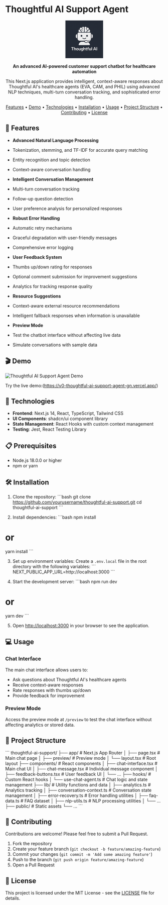 # Thoughtful AI Support Agent

<p align="center">
<img src="public/thoughtful-ai-logo.png" alt="Thoughtful AI Logo" width="120" height="120" />
</p>

<p align="center">
<b>An advanced AI-powered customer support chatbot for healthcare automation</b>
</p>

<p align="center">
This Next.js application provides intelligent, context-aware responses about Thoughtful AI's healthcare agents (EVA, CAM, and PHIL) using advanced NLP techniques, multi-turn conversation tracking, and sophisticated error handling.
</p>

<p align="center">
<a href="#features">Features</a> •
<a href="#demo">Demo</a> •
<a href="#technologies">Technologies</a> •
<a href="#installation">Installation</a> •
<a href="#usage">Usage</a> •
<a href="#project-structure">Project Structure</a> •
<a href="#contributing">Contributing</a> •
<a href="#license">License</a>
</p>

## 🌟 Features

- **Advanced Natural Language Processing**
- Tokenization, stemming, and TF-IDF for accurate query matching
- Entity recognition and topic detection
- Context-aware conversation handling

- **Intelligent Conversation Management**
- Multi-turn conversation tracking
- Follow-up question detection
- User preference analysis for personalized responses

- **Robust Error Handling**
- Automatic retry mechanisms
- Graceful degradation with user-friendly messages
- Comprehensive error logging

- **User Feedback System**
- Thumbs up/down rating for responses
- Optional comment submission for improvement suggestions
- Analytics for tracking response quality

- **Resource Suggestions**
- Context-aware external resource recommendations
- Intelligent fallback responses when information is unavailable

- **Preview Mode**
- Test the chatbot interface without affecting live data
- Simulate conversations with sample data

## 🎬 Demo

![Thoughtful AI Support Agent Demo](https://example.com/demo.gif)

Try the live demo:(https://v0-thoughtful-ai-support-agent-gn.vercel.app/)

## 🚀 Technologies

- **Frontend**: Next.js 14, React, TypeScript, Tailwind CSS
- **UI Components**: shadcn/ui component library
- **State Management**: React Hooks with custom context management
- **Testing**: Jest, React Testing Library

## 📋 Prerequisites

- Node.js 18.0.0 or higher
- npm or yarn

## 🛠️ Installation

1. Clone the repository:
 \`\`\`bash
 git clone https://github.com/yourusername/thoughtful-ai-support.git
 cd thoughtful-ai-support
\`\`\`

2. Install dependencies:
 \`\`\`bash
 npm install
 # or
 yarn install
\`\`\`

3. Set up environment variables:
 Create a `.env.local` file in the root directory with the following variables:
 \`\`\`
 NEXT_PUBLIC_APP_URL=http://localhost:3000
 \`\`\`

4. Start the development server:
 \`\`\`bash
 npm run dev
 # or
 yarn dev
 \`\`\`

5. Open [http://localhost:3000](http://localhost:3000) in your browser to see the application.

## 💻 Usage

### Chat Interface

The main chat interface allows users to:
- Ask questions about Thoughtful AI's healthcare agents
- Receive context-aware responses
- Rate responses with thumbs up/down
- Provide feedback for improvement

### Preview Mode

Access the preview mode at `/preview` to test the chat interface without affecting analytics or stored data.

## 📂 Project Structure

\`\`\`
thoughtful-ai-support/
├── app/                  # Next.js App Router
│   ├── page.tsx          # Main chat page
│   ├── preview/          # Preview mode
│   └── layout.tsx        # Root layout
├── components/           # React components
│   ├── chat-interface.tsx    # Main chat UI
│   ├── chat-message.tsx      # Individual message component
│   ├── feedback-buttons.tsx  # User feedback UI
│   └── ...
├── hooks/                # Custom React hooks
│   └── use-chat-agent.ts # Chat logic and state management
├── lib/                  # Utility functions and data
│   ├── analytics.ts      # Analytics tracking
│   ├── conversation-context.ts # Conversation state management
│   ├── error-recovery.ts # Error handling utilities
│   ├── faq-data.ts       # FAQ dataset
│   ├── nlp-utils.ts      # NLP processing utilities
│   └── ...
├── public/               # Static assets
└── ...
\`\`\`

## 🤝 Contributing

Contributions are welcome! Please feel free to submit a Pull Request.

1. Fork the repository
2. Create your feature branch (`git checkout -b feature/amazing-feature`)
3. Commit your changes (`git commit -m 'Add some amazing feature'`)
4. Push to the branch (`git push origin feature/amazing-feature`)
5. Open a Pull Request

## 📄 License

This project is licensed under the MIT License - see the [LICENSE](LICENSE) file for details.
